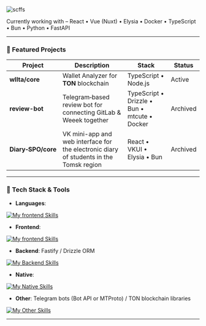 <p align="left">
  <img src="https://komarev.com/ghpvc/?username=scffs&label=Profile%20views&color=0e75b6&style=flat" alt="scffs" />
</p>

Сurrently working with – React • Vue (Nuxt) • Elysia • Docker • TypeScript • Bun • Python • FastAPI

---

### 🚀 Featured Projects

| Project | Description | Stack | Status |
|--------|-------------|-------|--------|
| **wllta/core** | Wallet Analyzer for **TON** blockchain | TypeScript • Node.js | Active |
| **review-bot** | Telegram‑based review bot for connecting GitLab & Weeek together | TypeScript • Drizzle • Bun  • mtcute • Docker | Archived        |
| **Diary‑SPO/core** | VK mini-app and web interface for the electronic diary of students in the Tomsk region | React • VKUI • Elysia • Bun | Archived                |

---

### 🧠 Tech Stack & Tools

- **Languages**: 

[![My frontend Skills](https://skillicons.dev/icons?i=ts,js,py,php,cs,rust&theme=dark)](https://skillicons.dev)

- **Frontend**: 

[![My frontend Skills](https://skillicons.dev/icons?i=css,html,bootstrap,styledcomponents,nodejs,figma,nuxtjs,react,vitest,vue&theme=dark)](https://skillicons.dev)

- **Backend**:  Fastify / Drizzle ORM

[![My Backend Skills](https://skillicons.dev/icons?i=elysia,express,fastapi,laravel,mysql,postgres,mongodb,rabbitmq&theme=dark)](https://skillicons.dev)
  
- **Native**: 

[![My Native Skills](https://skillicons.dev/icons?i=dotnet,tauri&theme=dark)](https://skillicons.dev)

- **Other**: Telegram bots (Bot API or MTProto) / TON blockchain libraries

[![My Other Skills](https://skillicons.dev/icons?i=bun,docker,grafana,kubernetes,ubuntu&theme=dark)](https://skillicons.dev)

---
